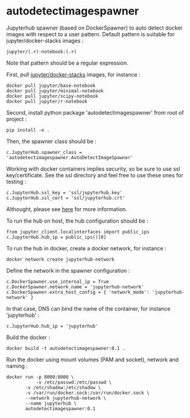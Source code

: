 # autodetectimagespawner

Jupyterhub spawner (based on DockerSpawner) to auto detect docker images with respect to a user pattern. Default pattern is suitable for jupyter/docker-stacks images :

    jupyter/(.+)-notebook:(.+)

Note that pattern should be a regular expression.

First, pull [jupyter/docker-stacks](https://github.com/jupyter/docker-stacks) images, for instance :

    docker pull jupyter/base-notebook
    docker pull jupyter/minimal-notebook
    docker pull jupyter/scipy-notebook
    docker pull jupyter/r-notebook

Second, install python package 'autodetectimagespawner' from root of project :

    pip install -e .

Then, the spawner class should be :

    c.JupyterHub.spawner_class = 'autodetectimagespawner.AutoDetectImageSpawner'

Working with docker containers implies security, so be sure to use ssl key/certificate. See the ssl directory and feel free to use these ones for testing :

    c.JupyterHub.ssl_key = 'ssl/jupyterhub.key'
    c.JupyterHub.ssl_cert = 'ssl/jupyterhub.crt'

Althought, please see [here](https://jupyter-notebook.readthedocs.io/en/latest/public_server.html#using-ssl-for-encrypted-communication) for more information.  

To run the hub on host, the hub configuration should be : 

    from jupyter_client.localinterfaces import public_ips
    c.JupyterHub.hub_ip = public_ips()[0]

To run the hub in docker, create a docker network, for instance :

    docker network create jupyterhub-network

Define the network in the spawner configuration :

    c.DockerSpawner.use_internal_ip = True
    c.DockerSpawner.network_name = 'jupyterhub-network'
    c.DockerSpawner.extra_host_config = { 'network_mode': 'jupyterhub-network' }
    
In that case, DNS can bind the name of the container, for instance 'jupyterhub' :

    c.JupyterHub.hub_ip = 'jupyterhub'

Build the docker :

    docker build -t autodetectimagespawner:0.1 .

Run the docker using mount volumes (PAM and socket), network and naming :
    
    docker run -p 8000:8000 \
               -v /etc/passwd:/etc/passwd \
	       -v /etc/shadow:/etc/shadow \
	       -v /var/run/docker.sock:/var/run/docker.sock \
	       --network jupyterhub-network \
	       --name jupyterhub \
	       autodetectimagespawner:0.1
